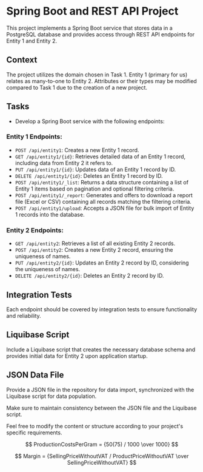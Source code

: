 # Spring Boot and REST API Project

This project implements a Spring Boot service that stores data in a PostgreSQL database and provides access through REST API endpoints for Entity 1 and Entity 2.

## Context

The project utilizes the domain chosen in Task 1. Entity 1 (primary for us) relates as many-to-one to Entity 2. Attributes or their types may be modified compared to Task 1 due to the creation of a new project.

## Tasks

- Develop a Spring Boot service with the following endpoints:

### Entity 1 Endpoints:

- `POST /api/entity1`: Creates a new Entity 1 record.
- `GET /api/entity1/{id}`: Retrieves detailed data of an Entity 1 record, including data from Entity 2 it refers to.
- `PUT /api/entity1/{id}`: Updates data of an Entity 1 record by ID.
- `DELETE /api/entity1/{id}`: Deletes an Entity 1 record by ID.
- `POST /api/entity1/_list`: Returns a data structure containing a list of Entity 1 items based on pagination and optional filtering criteria.
- `POST /api/entity1/_report`: Generates and offers to download a report file (Excel or CSV) containing all records matching the filtering criteria.
- `POST /api/entity1/upload`: Accepts a JSON file for bulk import of Entity 1 records into the database.

### Entity 2 Endpoints:

- `GET /api/entity2`: Retrieves a list of all existing Entity 2 records.
- `POST /api/entity2`: Creates a new Entity 2 record, ensuring the uniqueness of names.
- `PUT /api/entity2/{id}`: Updates an Entity 2 record by ID, considering the uniqueness of names.
- `DELETE /api/entity2/{id}`: Deletes an Entity 2 record by ID.

## Integration Tests

Each endpoint should be covered by integration tests to ensure functionality and reliability.

## Liquibase Script

Include a Liquibase script that creates the necessary database schema and provides initial data for Entity 2 upon application startup.

## JSON Data File

Provide a JSON file in the repository for data import, synchronized with the Liquibase script for data population.

Make sure to maintain consistency between the JSON file and the Liquibase script.

Feel free to modify the content or structure according to your project's specific requirements.


  $$ ProductionCostsPerGram = {50(75) / 1000 \over 1000} $$

$$ Margin = {SellingPriceWithoutVAT / ProductPriceWithoutVAT \over SellingPriceWithoutVAT} $$
